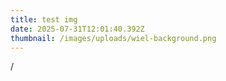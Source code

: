 ```yaml
---
title: test img
date: 2025-07-31T12:01:40.392Z
thumbnail: /images/uploads/wiel-background.png
---
```

/